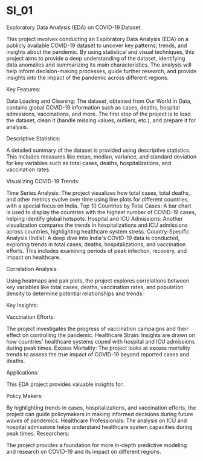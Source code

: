 # SI_01
Exploratory Data Analysis (EDA) on COVID-19 Dataset.

This project involves conducting an Exploratory Data Analysis (EDA) on a publicly available COVID-19 dataset to uncover key patterns, trends, and insights about the pandemic. By using statistical and visual techniques, this project aims to provide a deep understanding of the dataset, identifying data anomalies and summarizing its main characteristics. The analysis will help inform decision-making processes, guide further research, and provide insights into the impact of the pandemic across different regions.

Key Features:

Data Loading and Cleaning: The dataset, obtained from Our World in Data, contains global COVID-19 information such as cases, deaths, hospital admissions, vaccinations, and more. The first step of the project is to load the dataset, clean it (handle missing values, outliers, etc.), and prepare it for analysis.

Descriptive Statistics:

A detailed summary of the dataset is provided using descriptive statistics. This includes measures like mean, median, variance, and standard deviation for key variables such as total cases, deaths, hospitalizations, and vaccination rates.

Visualizing COVID-19 Trends:

Time Series Analysis: The project visualizes how total cases, total deaths, and other metrics evolve over time using line plots for different countries, with a special focus on India.
Top 10 Countries by Total Cases: A bar chart is used to display the countries with the highest number of COVID-19 cases, helping identify global hotspots.
Hospital and ICU Admissions: Another visualization compares the trends in hospitalizations and ICU admissions across countries, highlighting healthcare system stress.
Country-Specific Analysis (India): A deep dive into India's COVID-19 data is conducted, exploring trends in total cases, deaths, hospitalizations, and vaccination efforts. This includes examining periods of peak infection, recovery, and impact on healthcare.

Correlation Analysis:

Using heatmaps and pair plots, the project explores correlations between key variables like total cases, deaths, vaccination rates, and population density to determine potential relationships and trends.

Key Insights:

Vaccination Efforts:

The project investigates the progress of vaccination campaigns and their effect on controlling the pandemic.
Healthcare Strain: Insights are drawn on how countries' healthcare systems coped with hospital and ICU admissions during peak times.
Excess Mortality: The project looks at excess mortality trends to assess the true impact of COVID-19 beyond reported cases and deaths.

Applications:

This EDA project provides valuable insights for:

Policy Makers:

By highlighting trends in cases, hospitalizations, and vaccination efforts, the project can guide policymakers in making informed decisions during future waves of pandemics.
Healthcare Professionals: The analysis on ICU and hospital admissions helps understand healthcare system capacities during peak times.
Researchers:

The project provides a foundation for more in-depth predictive modeling and research on COVID-19 and its impact on different regions.
